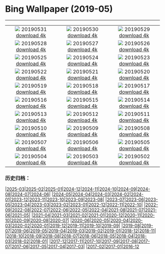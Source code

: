 # Bing Wallpaper (2019-05)
**************
| | | |
| :----: | :----: | :----: |
| ![](https://www.bing.com/th?id=OHR.ZumwaltPrairie_EN-US4220977516_1920x1080.jpg) 20190531 [download 4k](https://www.bing.com/th?id=OHR.ZumwaltPrairie_EN-US4220977516_UHD.jpg) | ![](https://www.bing.com/th?id=OHR.Manhattanhenge_EN-US4126401007_1920x1080.jpg) 20190530 [download 4k](https://www.bing.com/th?id=OHR.Manhattanhenge_EN-US4126401007_UHD.jpg) | ![](https://www.bing.com/th?id=OHR.StravinskyFountain_EN-US4016192027_1920x1080.jpg) 20190529 [download 4k](https://www.bing.com/th?id=OHR.StravinskyFountain_EN-US4016192027_UHD.jpg) |
| ![](https://www.bing.com/th?id=OHR.BeeWeek_EN-US3869000893_1920x1080.jpg) 20190528 [download 4k](https://www.bing.com/th?id=OHR.BeeWeek_EN-US3869000893_UHD.jpg) | ![](https://www.bing.com/th?id=OHR.VVMWDC_EN-US3757796732_1920x1080.jpg) 20190527 [download 4k](https://www.bing.com/th?id=OHR.VVMWDC_EN-US3757796732_UHD.jpg) | ![](https://www.bing.com/th?id=OHR.MarathonduMont_EN-US3655902624_1920x1080.jpg) 20190526 [download 4k](https://www.bing.com/th?id=OHR.MarathonduMont_EN-US3655902624_UHD.jpg) |
| ![](https://www.bing.com/th?id=OHR.CapeMayWarbler_EN-US3460417256_1920x1080.jpg) 20190525 [download 4k](https://www.bing.com/th?id=OHR.CapeMayWarbler_EN-US3460417256_UHD.jpg) | ![](https://www.bing.com/th?id=OHR.MalvarrosaSandSculpture_EN-US3310429769_1920x1080.jpg) 20190524 [download 4k](https://www.bing.com/th?id=OHR.MalvarrosaSandSculpture_EN-US3310429769_UHD.jpg) | ![](https://www.bing.com/th?id=OHR.CuracaoTurtle_EN-US8979541301_1920x1080.jpg) 20190523 [download 4k](https://www.bing.com/th?id=OHR.CuracaoTurtle_EN-US8979541301_UHD.jpg) |
| ![](https://www.bing.com/th?id=OHR.ElProblema_EN-US8844514995_1920x1080.jpg) 20190522 [download 4k](https://www.bing.com/th?id=OHR.ElProblema_EN-US8844514995_UHD.jpg) | ![](https://www.bing.com/th?id=OHR.CRDelta_EN-US8781843892_1920x1080.jpg) 20190521 [download 4k](https://www.bing.com/th?id=OHR.CRDelta_EN-US8781843892_UHD.jpg) | ![](https://www.bing.com/th?id=OHR.ChannelIslandFox_EN-US8681899783_1920x1080.jpg) 20190520 [download 4k](https://www.bing.com/th?id=OHR.ChannelIslandFox_EN-US8681899783_UHD.jpg) |
| ![](https://www.bing.com/th?id=OHR.Ghyakar_EN-US8536444823_1920x1080.jpg) 20190519 [download 4k](https://www.bing.com/th?id=OHR.Ghyakar_EN-US8536444823_UHD.jpg) | ![](https://www.bing.com/th?id=OHR.COAAS_EN-US8410479448_1920x1080.jpg) 20190518 [download 4k](https://www.bing.com/th?id=OHR.COAAS_EN-US8410479448_UHD.jpg) | ![](https://www.bing.com/th?id=OHR.BicycleRelief_EN-US8199020679_1920x1080.jpg) 20190517 [download 4k](https://www.bing.com/th?id=OHR.BicycleRelief_EN-US8199020679_UHD.jpg) |
| ![](https://www.bing.com/th?id=OHR.AbuSimbel_EN-US8101729875_1920x1080.jpg) 20190516 [download 4k](https://www.bing.com/th?id=OHR.AbuSimbel_EN-US8101729875_UHD.jpg) | ![](https://www.bing.com/th?id=OHR.NordkappSun_EN-US7949875280_1920x1080.jpg) 20190515 [download 4k](https://www.bing.com/th?id=OHR.NordkappSun_EN-US7949875280_UHD.jpg) | ![](https://www.bing.com/th?id=OHR.BlueCannes_EN-US7832673119_1920x1080.jpg) 20190514 [download 4k](https://www.bing.com/th?id=OHR.BlueCannes_EN-US7832673119_UHD.jpg) |
| ![](https://www.bing.com/th?id=OHR.PineLogSP_EN-US7583399846_1920x1080.jpg) 20190513 [download 4k](https://www.bing.com/th?id=OHR.PineLogSP_EN-US7583399846_UHD.jpg) | ![](https://www.bing.com/th?id=OHR.PipingPlover_EN-US7445293078_1920x1080.jpg) 20190512 [download 4k](https://www.bing.com/th?id=OHR.PipingPlover_EN-US7445293078_UHD.jpg) | ![](https://www.bing.com/th?id=OHR.ZaanseSchans_EN-US7322815776_1920x1080.jpg) 20190511 [download 4k](https://www.bing.com/th?id=OHR.ZaanseSchans_EN-US7322815776_UHD.jpg) |
| ![](https://www.bing.com/th?id=OHR.RailroadingTurntable_EN-US7125515038_1920x1080.jpg) 20190510 [download 4k](https://www.bing.com/th?id=OHR.RailroadingTurntable_EN-US7125515038_UHD.jpg) | ![](https://www.bing.com/th?id=OHR.SerengetiZebra_EN-US5631881768_1920x1080.jpg) 20190509 [download 4k](https://www.bing.com/th?id=OHR.SerengetiZebra_EN-US5631881768_UHD.jpg) | ![](https://www.bing.com/th?id=OHR.CurlingBonspiel_EN-US5566778028_1920x1080.jpg) 20190508 [download 4k](https://www.bing.com/th?id=OHR.CurlingBonspiel_EN-US5566778028_UHD.jpg) |
| ![](https://www.bing.com/th?id=OHR.StMaryFalls_EN-US5506199151_1920x1080.jpg) 20190507 [download 4k](https://www.bing.com/th?id=OHR.StMaryFalls_EN-US5506199151_UHD.jpg) | ![](https://www.bing.com/th?id=OHR.NCFireweed_EN-US5437463354_1920x1080.jpg) 20190506 [download 4k](https://www.bing.com/th?id=OHR.NCFireweed_EN-US5437463354_UHD.jpg) | ![](https://www.bing.com/th?id=OHR.AmericanCulturalCapital_EN-US5366508467_1920x1080.jpg) 20190505 [download 4k](https://www.bing.com/th?id=OHR.AmericanCulturalCapital_EN-US5366508467_UHD.jpg) |
| ![](https://www.bing.com/th?id=OHR.SkelligMichael_EN-US5274283608_1920x1080.jpg) 20190504 [download 4k](https://www.bing.com/th?id=OHR.SkelligMichael_EN-US5274283608_UHD.jpg) | ![](https://www.bing.com/th?id=OHR.Waldplastik_EN-US5187306867_1920x1080.jpg) 20190503 [download 4k](https://www.bing.com/th?id=OHR.Waldplastik_EN-US5187306867_UHD.jpg) | ![](https://www.bing.com/th?id=OHR.RuffLek_EN-US5125992277_1920x1080.jpg) 20190502 [download 4k](https://www.bing.com/th?id=OHR.RuffLek_EN-US5125992277_UHD.jpg) |

### 历史归档：

|[2025-03](/../2025-03/2025-03.md)|[2025-02](/../2025-02/2025-02.md)|[2025-01](/../2025-01/2025-01.md)|[2024-12](/../2024-12/2024-12.md)|[2024-11](/../2024-11/2024-11.md)|[2024-10](/../2024-10/2024-10.md)|[2024-09](/../2024-09/2024-09.md)|[2024-08](/../2024-08/2024-08.md)|[2024-07](/../2024-07/2024-07.md)|[2024-06](/../2024-06/2024-06.md)|
|[2024-05](/../2024-05/2024-05.md)|[2024-04](/../2024-04/2024-04.md)|[2024-03](/../2024-03/2024-03.md)|[2024-02](/../2024-02/2024-02.md)|[2024-01](/../2024-01/2024-01.md)|[2023-12](/../2023-12/2023-12.md)|[2023-11](/../2023-11/2023-11.md)|[2023-10](/../2023-10/2023-10.md)|[2023-09](/../2023-09/2023-09.md)|[2023-08](/../2023-08/2023-08.md)|
|[2023-07](/../2023-07/2023-07.md)|[2023-06](/../2023-06/2023-06.md)|[2023-05](/../2023-05/2023-05.md)|[2023-04](/../2023-04/2023-04.md)|[2023-03](/../2023-03/2023-03.md)|[2023-02](/../2023-02/2023-02.md)|[2023-01](/../2023-01/2023-01.md)|[2022-12](/../2022-12/2022-12.md)|[2022-11](/../2022-11/2022-11.md)|[2022-10](/../2022-10/2022-10.md)|
|[2022-09](/../2022-09/2022-09.md)|[2022-08](/../2022-08/2022-08.md)|[2022-07](/../2022-07/2022-07.md)|[2022-06](/../2022-06/2022-06.md)|[2022-05](/../2022-05/2022-05.md)|[2022-04](/../2022-04/2022-04.md)|[2021-08](/../2021-08/2021-08.md)|[2021-07](/../2021-07/2021-07.md)|[2021-06](/../2021-06/2021-06.md)|[2021-05](/../2021-05/2021-05.md)|
|[2021-04](/../2021-04/2021-04.md)|[2021-03](/../2021-03/2021-03.md)|[2021-02](/../2021-02/2021-02.md)|[2021-01](/../2021-01/2021-01.md)|[2020-12](/../2020-12/2020-12.md)|[2020-11](/../2020-11/2020-11.md)|[2020-10](/../2020-10/2020-10.md)|[2020-09](/../2020-09/2020-09.md)|[2020-08](/../2020-08/2020-08.md)|[2020-07](/../2020-07/2020-07.md)|
|[2020-06](/../2020-06/2020-06.md)|[2020-05](/../2020-05/2020-05.md)|[2020-04](/../2020-04/2020-04.md)|[2020-03](/../2020-03/2020-03.md)|[2020-02](/../2020-02/2020-02.md)|[2020-01](/../2020-01/2020-01.md)|[2019-12](/../2019-12/2019-12.md)|[2019-11](/../2019-11/2019-11.md)|[2019-10](/../2019-10/2019-10.md)|[2019-09](/../2019-09/2019-09.md)|
|[2019-08](/../2019-08/2019-08.md)|[2019-07](/../2019-07/2019-07.md)|[2019-06](/../2019-06/2019-06.md)|[2019-05](/2019-05.md)|[2019-04](/../2019-04/2019-04.md)|[2019-03](/../2019-03/2019-03.md)|[2019-02](/../2019-02/2019-02.md)|[2019-01](/../2019-01/2019-01.md)|[2018-12](/../2018-12/2018-12.md)|[2018-11](/../2018-11/2018-11.md)|
|[2018-10](/../2018-10/2018-10.md)|[2018-09](/../2018-09/2018-09.md)|[2018-08](/../2018-08/2018-08.md)|[2018-07](/../2018-07/2018-07.md)|[2018-06](/../2018-06/2018-06.md)|[2018-05](/../2018-05/2018-05.md)|[2018-04](/../2018-04/2018-04.md)|[2018-03](/../2018-03/2018-03.md)|[2018-02](/../2018-02/2018-02.md)|[2018-01](/../2018-01/2018-01.md)|
|[2017-12](/../2017-12/2017-12.md)|[2017-11](/../2017-11/2017-11.md)|[2017-10](/../2017-10/2017-10.md)|[2017-09](/../2017-09/2017-09.md)|[2017-08](/../2017-08/2017-08.md)|[2017-07](/../2017-07/2017-07.md)|[2017-06](/../2017-06/2017-06.md)|[2017-05](/../2017-05/2017-05.md)|[2017-04](/../2017-04/2017-04.md)|[2017-03](/../2017-03/2017-03.md)|
|[2017-02](/../2017-02/2017-02.md)|[2017-01](/../2017-01/2017-01.md)|[2016-12](/../2016-12/2016-12.md)